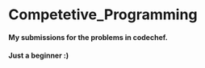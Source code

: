 # Competetive_Programming
#### My submissions for the problems in codechef.
#### Just a beginner :)
